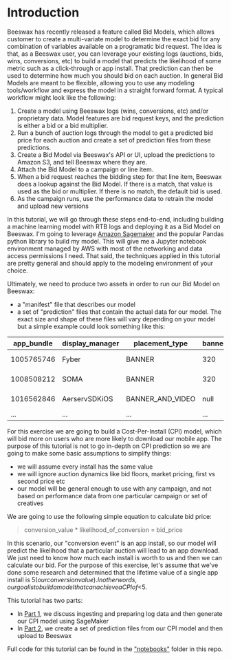 # Introduction
Beeswax has recently released a feature called Bid Models, which allows customer to create a multi-variate model to determine the exact bid for any combination of variables available on a programatic bid request. The idea is that, as a Beeswax user, you can leverage your existing logs (auctions, bids, wins, conversions, etc) to build a model that predicts the likelihood of some metric such as a click-through or app install.  That prediction can then be used to determine how much you should bid on each auction.  In general Bid Models are meant to be flexible, allowing you to use any modeling tools/workflow and express the model in a straight forward format.  A typical workflow might look like the following:

1. Create a model using Beeswax logs (wins, conversions, etc) and/or proprietary data.  Model features are bid request keys, and the prediction is either a bid or a bid multiplier.
2. Run a bunch of auction logs through the model to get a predicted bid price for each auction and create a set of prediction files from these predictions.
2. Create a Bid Model via Beeswax's API or UI, upload the predictions to Amazon S3, and tell Beeswax where they are.
3. Attach the Bid Model to a campaign or line item.
4. When a bid request reaches the bidding step for that line item, Beeswax does a lookup against the Bid Model. If there is a match, that value is used as the bid or multiplier.  If there is no match, the default bid is used.
5. As the campaign runs, use the performance data to retrain the model and upload new versions

In this tutorial, we will go through these steps end-to-end, including building a machine learning model with RTB logs and deploying it as a Bid Model on Beeswax. I'm going to leverage [Amazon Sagemaker](https://aws.amazon.com/sagemaker/) and the popular Pandas python library to build my model.  This will give me a Jupyter notebook environment managed by AWS with most of the networking and data access permissions I need.  That said, the techniques applied in this tutorial are pretty general and should apply to the modeling environment of your choice.  

Ultimately, we need to produce two assets in order to run our Bid Model on Beeswax:
* a "manifest" file that describes our model
* a set of "prediction" files that contain the actual data for our model.  The exact size and shape of these files will vary depending on your model but a simple example could look something like this:

| app_bundle | display_manager | placement_type   | banner_height | platform_os_version | value          |
|------------|-----------------|------------------|---------------|---------------------|----------------|
| 1005765746 | Fyber           | BANNER           | 320           | 4.1                 | [expected bid ]|
| 1008508212 | SOMA            | BANNER           | 320           | 11.0                | [expected bid ]|
| 1016562846 | AerservSDKiOS   | BANNER_AND_VIDEO | null          | 12.0                | [expected bid ]|
| ...        | ...             | ...              | ...           | ...                 | ...            |

For this exercise we are going to build a Cost-Per-Install (CPI) model, which will bid more on users who are more likely to download our mobile app. The purpose of this tutorial is not to go in-depth on CPI prediction so we are going to make some basic assumptions to simplify things:
* we will assume every install has the same value
* we will ignore auction dynamics like bid floors, market pricing, first vs second price etc
* our model will be general enough to use with any campaign, and not based on performance data from one particular campaign or set of creatives

We are going to use the following simple equation to calculate bid price:

>conversion_value * likelihood_of_conversion = bid_price

In this scenario, our "conversion event" is an app install, so our model will predict the likelihood that a particular auction will lead to an app download. We just need to know how much each install is worth to us and then we can calculate our bid. For the purpose of this exercise, let's assume that we've done some research and determined that the lifetime value of a single app install is $5 (our conversion value).  In other words, our goal is to build a model that can achieve a CPI of <$5.

This tutorial has two parts:
* In [Part 1](https://github.com/BeeswaxIO/beeswax-api/blob/master/beeswax/tutorials/bid_models_cpi/Part-1_Building-a-Model.md), we discuss ingesting and preparing log data and then generate our CPI model using SageMaker
* In [Part 2](https://github.com/BeeswaxIO/beeswax-api/blob/master/beeswax/tutorials/bid_models_cpi/Part-2_Deploying-the-Model.md), we create a set of prediction files from our CPI model and then upload to Beeswax 

Full code for this tutorial can be found in the ["notebooks"](https://github.com/BeeswaxIO/beeswax-api/tree/master/beeswax/tutorials/bid_models_cpi/notebooks) folder in this repo.
